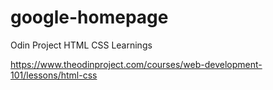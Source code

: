 # google-homepage

Odin Project HTML CSS Learnings

https://www.theodinproject.com/courses/web-development-101/lessons/html-css
